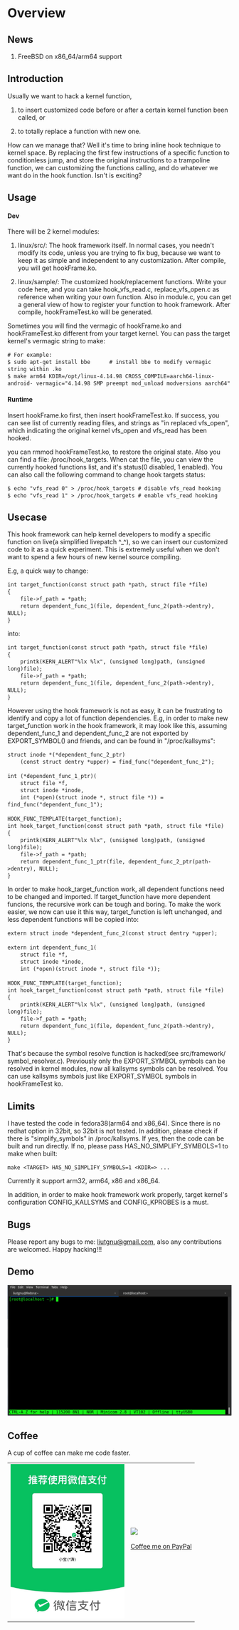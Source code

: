# Overview #

## News

1) FreeBSD on x86_64/arm64 support

## Introduction ##

Usually we want to hack a kernel function, 

1) to insert customized code before or after a certain kernel function been called, or 

2) to totally replace a function with new one. 

How can we manage that? Well it's time to bring inline hook technique to kernel space. By replacing the first few instructions of a specific function to conditionless jump, and store the original instructions to a trampoline function, we can customizing the functions calling, and do whatever we want do in the hook function. Isn't is exciting?

## Usage ##

#### Dev #####

There will be 2 kernel modules:

1) linux/src/: The hook framework itself. In normal cases, you needn't modify its code, unless you are trying to fix bug, because we want to keep it as simple and independent to any customization. After compile, you will get hookFrame.ko.

2) linux/sample/: The customized hook/replacement functions. Write your code here, and you can take hook_vfs_read.c, replace_vfs_open.c as reference when writing your own function. Also in module.c, you can  get a general view of how to register your function to hook framework. After compile, hookFrameTest.ko will be generated.

Sometimes you will find the vermagic of hookFrame.ko and hookFrameTest.ko different from your target kernel. You can pass the target kernel's vermagic string to make:

```
# For example:
$ sudo apt-get install bbe      # install bbe to modify vermagic string within .ko
$ make arm64 KDIR=/opt/linux-4.14.98 CROSS_COMPILE=aarch64-linux-android- vermagic="4.14.98 SMP preempt mod_unload modversions aarch64"
```

#### Runtime #####
Insert hookFrame.ko first, then insert hookFrameTest.ko. If success, you can see list of currently reading files, and strings as "in replaced vfs_open", which indicating the original kernel vfs_open and vfs_read has been hooked.

you can rmmod hookFrameTest.ko, to restore the original state. Also you can find a file: /proc/hook_targets. When cat the file, you can view the currently hooked functions list, and it's status(0 disabled, 1 enabled). You can also call the following command to change hook targets status:

```
$ echo "vfs_read 0" > /proc/hook_targets # disable vfs_read hooking
$ echo "vfs_read 1" > /proc/hook_targets # enable vfs_read hooking
```

## Usecase ##
This hook framework can help kernel developers to modify a specific function on
live(a simplified livepatch ^_^), so we can insert our customized code to it as a
quick experiment. This is extremely useful when we don't want to spend a few hours
of new kernel source compiling.

E.g, a quick way to change:

```
int target_function(const struct path *path, struct file *file)
{
	file->f_path = *path;
	return dependent_func_1(file, dependent_func_2(path->dentry), NULL);
}
```

into:

```
int target_function(const struct path *path, struct file *file)
{
	printk(KERN_ALERT"%lx %lx", (unsigned long)path, (unsigned long)file);
	file->f_path = *path;
	return dependent_func_1(file, dependent_func_2(path->dentry), NULL);
}
```

However using the hook framework is not as easy, it can be frustrating to identify
and copy a lot of function dependencies. E.g, in order to make new target_function
work in the hook framework, it may look like this, assuming dependent_func_1 and
dependent_func_2 are not exported by EXPORT_SYMBOL() and friends, and can be found
in "/proc/kallsyms":

```
struct inode *(*dependent_func_2_ptr)
	(const struct dentry *upper) = find_func("dependent_func_2");

int (*dependent_func_1_ptr)(
	struct file *f,
	struct inode *inode,
	int (*open)(struct inode *, struct file *)) = find_func("dependent_func_1");

HOOK_FUNC_TEMPLATE(target_function);
int hook_target_function(const struct path *path, struct file *file)
{
	printk(KERN_ALERT"%lx %lx", (unsigned long)path, (unsigned long)file);
	file->f_path = *path;
	return dependent_func_1_ptr(file, dependent_func_2_ptr(path->dentry), NULL);
}
```

In order to make hook_target_function work, all dependent functions need to be
changed and imported. If target_function have more dependent funcions, the recursive
work can be tough and boring. To make the work easier, we now can use it this way,
target_function is left unchanged, and less dependent functions will be copied into:

```
extern struct inode *dependent_func_2(const struct dentry *upper);

extern int dependent_func_1(
	struct file *f,
	struct inode *inode,
	int (*open)(struct inode *, struct file *));

HOOK_FUNC_TEMPLATE(target_function);
int hook_target_function(const struct path *path, struct file *file)
{
	printk(KERN_ALERT"%lx %lx", (unsigned long)path, (unsigned long)file);
	file->f_path = *path;
	return dependent_func_1(file, dependent_func_2(path->dentry), NULL);
}
```

That's because the symbol resolve function is hacked(see src/framework/
symbol_resolver.c). Previously only the EXPORT_SYMBOL symbols can be resolved in
kernel modules, now all kallsyms symbols can be resolved. You can use kallsyms
symbols just like EXPORT_SYMBOL symbols in hookFrameTest ko.

## Limits ##
I have tested the code in fedora38(arm64 and x86_64). Since there is no redhat
option in 32bit, so 32bit is not tested. In addition, please check if there is
"simplify_symbols" in /proc/kallsyms. If yes, then the code can be built and
run directly. If no, please pass HAS_NO_SIMPLIFY_SYMBOLS=1 to make when built:

```
make <TARGET> HAS_NO_SIMPLIFY_SYMBOLS=1 <KDIR=> ...
```

Currently it support arm32, arm64, x86 and x86_64.

In addition, in order to make hook framework work properly, target kernel's configuration CONFIG_KALLSYMS and CONFIG_KPROBES is a must.

## Bugs ##
Please report any bugs to me: liutgnu@gmail.com, also any contributions are welcomed. Happy hacking!!!

## Demo ##
![demo](demo.gif)

## Coffee ##

A cup of coffee can make me code faster.

<table>
  <tr>
    <td><img width="256" src="WeChatPay.jpg" /></td>
    <td><a href="https://paypal.me/liutgnu"><img width="256" src="https://www.paypalobjects.com/digitalassets/c/website/logo/full-text/pp_fc_hl.svg" /><p align="center">Coffee me on PayPal</p></a></td>
  </tr>
</table>
